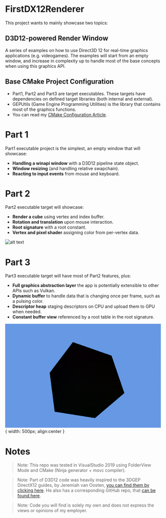 # FirstDX12Renderer
This project wants to mainly showcase two topics:
## **D3D12-powered Render Window**
A series of examples on how to use Direct3D 12 for real-time graphics applications (e.g. videogames).
The examples will start from an empty window, and increase in complexity up to handle most of the base concepts when using this graphics API.
## **Base CMake Project Configuration**
  - Part1, Part2 and Part3 are target executables. These targets have dependencies on defined target libraries (both internal and external).
  - GEPUtils (Game Engine Programming Utilities) is the library that contains most of the graphics functions.
  - You can read my [CMake Configuration Article](https://logins.github.io/programming/2020/05/17/CMakeInVisualStudio.html).
# Part 1
Part1 executable project is the simplest, an empty window that will showcase: 
- **Handling a winapi window** with a D3D12 pipeline state object.
- **Window resizing** (and handling relative swapchain).
- **Reacting to input events** from mouse and keyboard.

# Part 2
Part2 executable target will showcase:
- **Render a cube** using vertex and index buffer.
- **Rotation and translation** upon mouse interaction.
- **Root signature** with a root constant.
- **Vertex and pixel shader** assigning color from per-vertex data.

![alt text](Part2/Content/part2.gif)

# Part 3
Part3 executable target will have most of Part2 features, plus:
- **Full graphics abstraction layer** the app is potentially extensible to other APIs such as Vulkan.
- **Dynamic buffer** to handle data that is changing once per frame, such as a pulsing color.
- **Descriptor heap** staging descriptors on CPU and upload them to GPU when needed.
- **Constant buffer view** referenced by a root table in the root signature.

![alt text](Part3/Content/part3.gif){ width: 500px; align:center }

# Notes
>Note: This repo was tested in VisualStudio 2019 using FolderView Mode and CMake (Ninja generator + msvc compiler).

>Note: Part of D3D12 code was heavily inspired to the 3DGEP DirectX12 guides, by Jeremiah van Oosten, [you can find them by clicking here](https://www.3dgep.com/learning-directx-12-1/). He also has a corresponding GitHub repo, that [can be found here](https://github.com/jpvanoosten/LearningDirectX12/tree/v0.0.1).

>Note: Code you will find is solely my own and does not express the views or opinions of my employer.

